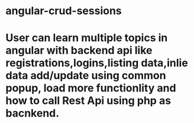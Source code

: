 # angular-crud-sessions
# User can learn multiple topics in angular with backend api like registrations,logins,listing data,inlie data add/update using common popup, load more functionlity and how to call Rest Api using php as bacnkend.
